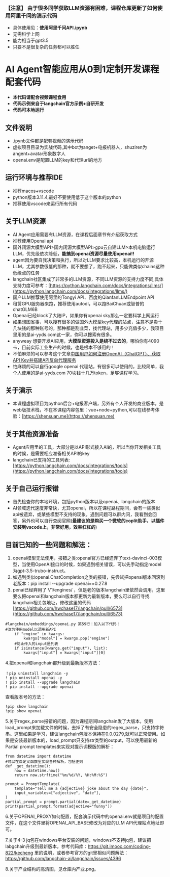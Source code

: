 

### 【注意】 由于很多同学获取LLM资源有困难，课程仓库更新了如何使用阿里千问的演示代码

- 具体使用见：**使用阿里千问API.ipynb**
- 无需科学上网 
- 能力相当于gpt3.5
- 只要不是很复杂的任务都可以胜任

# AI Agent智能应用从0到1定制开发课程配套代码
* **本代码请配合视频课程食用**
* **代码示例来自于langchain官方示例+自研开发**
* **代码可本地运行**

## 文件说明
- .ipynb文件都是配套视频的演示代码
- 虚拟项目目录为实战代码,其中bot为anget+电报机器人，shuziren为angent+avatar形象数字人
- openai.env是配置LLM的key和代理url的地方


## 运行环境与推荐IDE

- 推荐macos+vscode
- python版本3.11.4,最好不要使用低于这个版本的python
- 推荐使用vscode来运行所有代码

## 关于LLM资源

- AI Agent应用需要有LLM资源，在课程后面章节有介绍获取方式
- 推荐使用Openai api
- 国外闭源大模型API>国内闭源大模型API>gpu云自建LLM>本机电脑运行LLM，优先级依次降低，**能搞到openai资源尽量使用openai!!**
- agent因为要自我决策和执行，所以对LLM要求比较高，本机运行的开源LLM，尤其参数很低的那种，就不要想了，跑不起来，只能做类似chains这种低级点的任务
- langchain社区集成了非常多的LLM资源，不同LLM资源的支持力度不同,具体支持力度可参考：[https://python.langchain.com/docs/integrations/llms/](https://python.langchain.com/docs/integrations/llms/)
- 国产LLM推荐使用阿里的Tongyi API、百度的QianfanLLMEndpoint API
- 租赁GPU服务器来跑，推荐使用autodl，可以跑BaiChuan或智普的chatGLM6B
- Openai已经block了大陆IP，如果你有openai sky那么一定要科学上网运行
- 如果想图省事，可以搜有很多的做国外大模型key代理的站点，注意不是卖十几块钱的那种账号的，那种都是割韭菜，找代理站，用多少充值多少，我项目里用的是ai-yyds.com这一家，你可以搜索有很多。
- anyweay 想要开发AI应用，**大模型资源投入是绕不过去的**，哪怕你有4090卡，目前实际工业生产的时候，也是根本不够用的！
- 不怕麻烦的可以参考这个文章[中国用户如何注册OpenAI（ChatGPT）、获取API Key并搭建API反向代理服务](https://www.typemylife.com/how-to-register-openai-chatgpt-get-api-key-create-api-proxy-in-china/)
- 怕麻烦的可以自行google openai 代理站，有很多可以使用的，比较简单，我个人使用的是ai-yyds.com 70块钱十几万token，足够课程学习。

## 关于演示

- 本课程虚拟项目为python后台+电报客户端，另外有个人开发的商业版本，是web版技术栈，不在本课程内容包里：vue+node+python,可以在线参考体验：[https://shensuan.me](https://shensuan.me)

## 关于其他资源准备

- Agent应用里的工具，大部分是以API形式接入AI的，所以当你开发相关工具的时候，是需要相应准备相关API的key
- langchain已支持的工具列表:[https://python.langchain.com/docs/integrations/tools](https://python.langchain.com/docs/integrations/tools)

## 关于自己运行报错

- 首先检查你的本地环境，包括python版本以及openai、langchain的版本
- AI领域迭代速度非常快，尤其openai，所以在课程路程期间，会有一些类似api被遗弃，或某些模型不支持的现象，遇到问题可以群内问，我看到会回答，另外也可以自行查阅官网(**最建议的是购买一个微软的coplit助手，以插件安装到vscode上，非常好用，效率杠杠的**)

## 目前已知的一些问题和解法：
1. openai模型无法使用，报错之类:openai官方已经遗弃了text-davinci-003模型，当使用OpenAI接口的时候，如果遇到相关错误，可以先手动指定model为gpt-3.5-trubo-instruct。
2. 如遇到类似openai.ChatCompletion之类的报错，先尝试把openai版本回滚到老版本：pip install --upgrade openai==0.27.8
3. penai已经弃用了 V1/engines/ ，但是老的版本langchain里依然会调用，这里要么把openai和langchain版本都更新为最新版本，要么可以自行寻找langchain相关包地址，修改这里的代码[https://github.com/hwchase17/langchain/pull/6573](https://github.com/hwchase17/langchain/pull/6573)

```
#langchain/embeddings/openai.py 第59行：加入以下代码：
#改为使用model以调用新API
    if "engine" in kwargs:
        kwargs["model"] = kwargs.pop("engine")
    #防止传入的input是列表
    if isinstance(kwargs.get("input"), list):
        kwargs["input"] = kwargs["input"][0]
```
4.把openai和langchain都升级到最新版本方法：
```
！pip uninstall langchain -y
! pip uninstall openai -y 
! pip install --upgrade langchain
! pip install --upgrade openai
```
查看版本号的方法：
```
!pip show langchain
!pip show openai
```
5.关于regex_parse报错的问题，因为课程期间langchain发了大版本，使用load_prompt来加载文件的时候，去掉了有安全隐患的regex_parse，只支持字符串。这里如果是学习，建议langchain包版本保持在0.0.0279,就可以正常使用。如果是安装最新版本的，load_prompt只支持str类型的output，可以使用最新的Partial prompt templates来实现对提示词模版的解析：
```
from datetime import datetime
#可以在自定义函数里实现各种解析，包括正则
def _get_datetime():
    now = datetime.now()
    return now.strftime("%m/%d/%Y, %H:%M:%S")

prompt = PromptTemplate(
    template="Tell me a {adjective} joke about the day {date}",
    input_variables=["adjective", "date"],
)
partial_prompt = prompt.partial(date=_get_datetime)
print(partial_prompt.format(adjective="funny"))
```

6.关于OPENAI_PROXY如何配置，配套演示代码中的openai.env就是项目的配置文件，在这个文件里将OPENAI_API_BASE修改为对应的LLM API代理站点地址即可。

7.关于4-3 jq包在windows平台安装的问题，windows不支持jq包，建议把labgchain升级到最新版本，参考代码库：https://git.imooc.com/coding-822/kecheng 里的说明，或者参考官方的git里相似问题解法：https://github.com/langchain-ai/langchain/issues/4396

8.关于产业结构的高清图，见仓库内产业.png。
